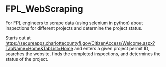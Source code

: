 # FPL_WebScraping
For FPL engineers to scrape data (using selenium in python) about inspections for different projects and determine the project status.

Starts out at https://secureapps.charlottecountyfl.gov/CitizenAccess/Welcome.aspx?TabName=Home&TabList=Home and enters a given project permit ID, searches the website, finds the completed inspections, and determines the status of the project.
